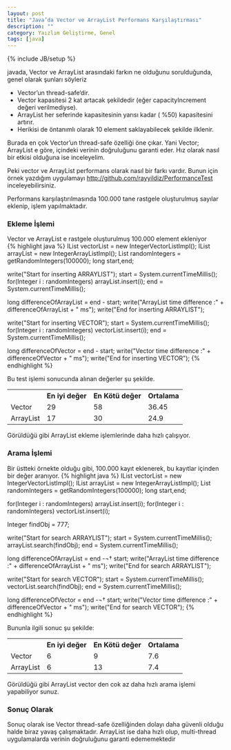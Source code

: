 ```yaml
---
layout: post
title: "Java’da Vector ve ArrayList Performans Karşılaştırması"
description: ""
category: Yaızlım Geliştirme, Genel
tags: [java]
---
```


{% include JB/setup %}


javada, Vector ve ArrayList arasındaki farkın ne olduğunu sorulduğunda, genel olarak şunları söyleriz

* Vector’un thread-safe‘dir.
* Vector kapasitesi 2 kat artacak şekildedir (eğer capacityIncrement değeri verilmediyse).
* ArrayList her seferinde kapasitesinin yarısı kadar ( %50) kapasitesini artırır.
* Herikisi de öntanımlı olarak 10 element saklayabilecek şekilde ilklenir.

Burada en çok Vector’un thread-safe özelliği öne çıkar. Yani Vector; ArrayList e göre, içindeki verinin doğruluğunu garanti eder. Hız olarak nasıl bir etkisi olduğuna ise inceleyelim.

Peki vector ve ArrayList performans olarak nasıl bir farkı vardır. Bunun için örnek yazdığım uygulamayı <http://github.com/rayyildiz/PerformanceTest> inceleyebilirsiniz.

Performans karşılaştırılmasında 100.000 tane rastgele oluşturulmuş sayılar eklenip, işlem yapılmaktadır.

### Ekleme İşlemi

Vector ve ArrayList e rastgele oluşturulmuş 100.000 element ekleniyor	
{% highlight java %}
IList<Integer> vectorList = new IntegerVectorListImpl();
IList<Integer> arrayList = new IntegerArrayListImpl();
List<Integer> randomIntegers = getRandomIntegers(100000);
long start,end;
 
write("Start for inserting ARRAYLIST");
start = System.currentTimeMillis();
for(Integer i : randomIntegers) arrayList.insert(i);
end = System.currentTimeMillis();

long differenceOfArrayList = end - start;
write("ArrayList time difference :" + differenceOfArrayList + " ms");
write("End for inserting ARRAYLIST");
 
write("Start for inserting VECTOR");
start = System.currentTimeMillis();
for(Integer i : randomIntegers) vectorList.insert(i);
end = System.currentTimeMillis();

long differenceOfVector = end - start;
write("Vector time difference :" + differenceOfVector + " ms");
write("End for inserting VECTOR");
{% endhighlight %}

Bu test işlemi sonucunda alınan değerler şu şekilde.
<table>
	<tr>
		<th> </th>
		<th>En iyi değer</th>
		<th>En Kötü değer</th>
		<th>Ortalama</th>
	</tr>
	<tr>
		<td>Vector</td>
		<td>29</td>
		<td>58</td>
		<td>36.45</td>
	</tr>
	<tr>
		<td>ArrayList</td>
		<td>17</td>
		<td>30</td>
		<td>24.9</td>
	</tr>
</table>

Görüldüğü gibi ArrayList ekleme işlemlerinde daha hızlı çalışıyor.

### Arama İşlemi

Bir üstteki örnekte olduğu gibi, 100.000 kayıt eklenerek, bu kayıtlar içinden bir değer aranıyor.
{% highlight java %}
IList<Integer> vectorList = new IntegerVectorListImpl();
IList<Integer> arrayList = new IntegerArrayListImpl();
List<Integer> randomIntegers = getRandomIntegers(100000);
long start,end;
 
for(Integer i : randomIntegers) arrayList.insert(i);
for(Integer i : randomIntegers) vectorList.insert(i);
 
Integer findObj = 777;
 
write("Start for search ARRAYLIST");
start = System.currentTimeMillis();
arrayList.search(findObj);
end = System.currentTimeMillis();

long differenceOfArrayList = end -¬† start;
write("ArrayList time difference :" + differenceOfArrayList + " ms");
write("End for search ARRAYLIST");
 
write("Start for search VECTOR");
start = System.currentTimeMillis();
vectorList.search(findObj);
end = System.currentTimeMillis();

long differenceOfVector = end -¬† start;
write("Vector time difference :" + differenceOfVector + " ms");
write("End for search VECTOR");
{% endhighlight %}

Bununla ilgili sonuc şu şekilde:
<table>
	<tr>
		<th> </th>
		<th>En iyi değer</th>
		<th>En Kötü değer</th>
		<th>Ortalama</th>
	</tr>
	<tr>
		<td>Vector</td>
		<td>6</td>
		<td>9</td>
		<td>7.6</td>
	</tr>
	<tr>
		<td>ArrayList</td>
		<td>6</td>
		<td>13</td>
		<td>7.4</td>
	</tr>
</table>

Görüldüğü gibi ArrayList vector den cok az daha hızlı arama işlemi yapabiliyor sunuz.

### Sonuç Olarak

Sonuç olarak ise Vector thread-safe özelliğinden dolayı daha güvenli olduğu halde biraz yavaş çalışmaktadır. ArrayList ise daha hızlı olup, multi-thread uygulamalarda verinin doğruluğunu garanti edememektedir